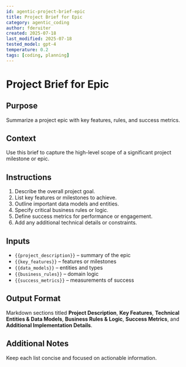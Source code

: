 ```yaml
---
id: agentic-project-brief-epic
title: Project Brief for Epic
category: agentic_coding
author: fderuiter
created: 2025-07-18
last_modified: 2025-07-18
tested_model: gpt-4
temperature: 0.2
tags: [coding, planning]
---
```


# Project Brief for Epic

## Purpose
Summarize a project epic with key features, rules, and success metrics.

## Context
Use this brief to capture the high-level scope of a significant project milestone or epic.

## Instructions
1. Describe the overall project goal.
2. List key features or milestones to achieve.
3. Outline important data models and entities.
4. Specify critical business rules or logic.
5. Define success metrics for performance or engagement.
6. Add any additional technical details or constraints.

## Inputs
- `{{project_description}}` – summary of the epic
- `{{key_features}}` – features or milestones
- `{{data_models}}` – entities and types
- `{{business_rules}}` – domain logic
- `{{success_metrics}}` – measurements of success

## Output Format
Markdown sections titled **Project Description**, **Key Features**, **Technical Entities & Data Models**, **Business Rules & Logic**, **Success Metrics**, and **Additional Implementation Details**.

## Additional Notes
Keep each list concise and focused on actionable information.
